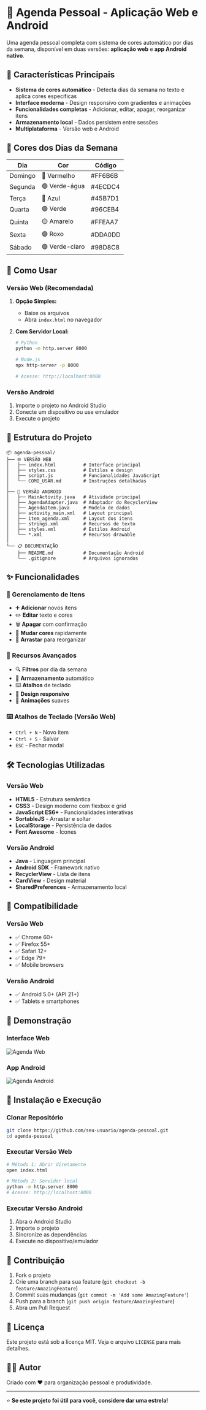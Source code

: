 # 📅 Agenda Pessoal - Aplicação Web e Android

Uma agenda pessoal completa com sistema de cores automático por dias da semana, disponível em duas versões: **aplicação web** e **app Android nativo**.

## 🌟 Características Principais

- **Sistema de cores automático** - Detecta dias da semana no texto e aplica cores específicas
- **Interface moderna** - Design responsivo com gradientes e animações
- **Funcionalidades completas** - Adicionar, editar, apagar, reorganizar itens
- **Armazenamento local** - Dados persistem entre sessões
- **Multiplataforma** - Versão web e Android

## 🎨 Cores dos Dias da Semana

| Dia | Cor | Código |
|-----|-----|--------|
| Domingo | 🔴 Vermelho | #FF6B6B |
| Segunda | 🟢 Verde-água | #4ECDC4 |
| Terça | 🔵 Azul | #45B7D1 |
| Quarta | 🟢 Verde | #96CEB4 |
| Quinta | 🟡 Amarelo | #FFEAA7 |
| Sexta | 🟣 Roxo | #DDA0DD |
| Sábado | 🟢 Verde-claro | #98D8C8 |

## 🚀 Como Usar

### Versão Web (Recomendada)

1. **Opção Simples:**
   - Baixe os arquivos
   - Abra `index.html` no navegador

2. **Com Servidor Local:**
   ```bash
   # Python
   python -m http.server 8000
   
   # Node.js
   npx http-server -p 8000
   
   # Acesse: http://localhost:8000
   ```

### Versão Android

1. Importe o projeto no Android Studio
2. Conecte um dispositivo ou use emulador
3. Execute o projeto

## 📁 Estrutura do Projeto

```
📦 agenda-pessoal/
├── 🌐 VERSÃO WEB
│   ├── index.html          # Interface principal
│   ├── styles.css          # Estilos e design
│   ├── script.js           # Funcionalidades JavaScript
│   └── COMO_USAR.md        # Instruções detalhadas
│
├── 📱 VERSÃO ANDROID
│   ├── MainActivity.java   # Atividade principal
│   ├── AgendaAdapter.java  # Adaptador do RecyclerView
│   ├── AgendaItem.java     # Modelo de dados
│   ├── activity_main.xml   # Layout principal
│   ├── item_agenda.xml     # Layout dos itens
│   ├── strings.xml         # Recursos de texto
│   ├── styles.xml          # Estilos Android
│   └── *.xml               # Recursos drawable
│
└── 📋 DOCUMENTAÇÃO
    ├── README.md           # Documentação Android
    └── .gitignore          # Arquivos ignorados
```

## ✨ Funcionalidades

### 📝 Gerenciamento de Itens
- ➕ **Adicionar** novos itens
- ✏️ **Editar** texto e cores
- 🗑️ **Apagar** com confirmação
- 🎨 **Mudar cores** rapidamente
- 🔄 **Arrastar** para reorganizar

### 🎯 Recursos Avançados
- 🔍 **Filtros** por dia da semana
- 💾 **Armazenamento** automático
- ⌨️ **Atalhos** de teclado
- 📱 **Design responsivo**
- 🌙 **Animações** suaves

### ⌨️ Atalhos de Teclado (Versão Web)
- `Ctrl + N` - Novo item
- `Ctrl + S` - Salvar
- `ESC` - Fechar modal

## 🛠️ Tecnologias Utilizadas

### Versão Web
- **HTML5** - Estrutura semântica
- **CSS3** - Design moderno com flexbox e grid
- **JavaScript ES6+** - Funcionalidades interativas
- **SortableJS** - Arrastar e soltar
- **LocalStorage** - Persistência de dados
- **Font Awesome** - Ícones

### Versão Android
- **Java** - Linguagem principal
- **Android SDK** - Framework nativo
- **RecyclerView** - Lista de itens
- **CardView** - Design material
- **SharedPreferences** - Armazenamento local

## 📱 Compatibilidade

### Versão Web
- ✅ Chrome 60+
- ✅ Firefox 55+
- ✅ Safari 12+
- ✅ Edge 79+
- ✅ Mobile browsers

### Versão Android
- ✅ Android 5.0+ (API 21+)
- ✅ Tablets e smartphones

## 🎯 Demonstração

### Interface Web
![Agenda Web](https://via.placeholder.com/800x600/667eea/ffffff?text=Agenda+Web+Interface)

### App Android
![Agenda Android](https://via.placeholder.com/400x700/4ECDC4/ffffff?text=Agenda+Android+App)

## 🚀 Instalação e Execução

### Clonar Repositório
```bash
git clone https://github.com/seu-usuario/agenda-pessoal.git
cd agenda-pessoal
```

### Executar Versão Web
```bash
# Método 1: Abrir diretamente
open index.html

# Método 2: Servidor local
python -m http.server 8000
# Acesse: http://localhost:8000
```

### Executar Versão Android
1. Abra o Android Studio
2. Importe o projeto
3. Sincronize as dependências
4. Execute no dispositivo/emulador

## 🤝 Contribuição

1. Fork o projeto
2. Crie uma branch para sua feature (`git checkout -b feature/AmazingFeature`)
3. Commit suas mudanças (`git commit -m 'Add some AmazingFeature'`)
4. Push para a branch (`git push origin feature/AmazingFeature`)
5. Abra um Pull Request

## 📄 Licença

Este projeto está sob a licença MIT. Veja o arquivo `LICENSE` para mais detalhes.

## 👨‍💻 Autor

Criado com ❤️ para organização pessoal e produtividade.

---

⭐ **Se este projeto foi útil para você, considere dar uma estrela!**